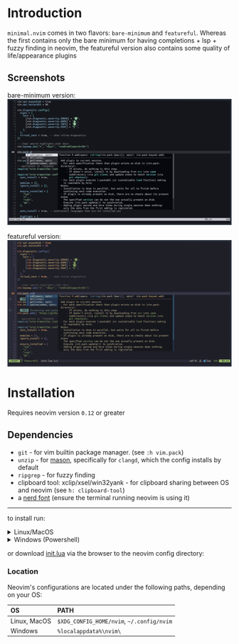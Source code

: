 # Introduction
`minimal.nvim` comes in two flavors: `bare-minimum` and `featureful`. Whereas
the first contains only the bare minimum for having completions + lsp + fuzzy
finding in neovim, the featureful version also contains some quality of
life/appearance plugins

## Screenshots

bare-minimum version:
![bare-minimum](screenshots/bare-minimum.png)

featureful version:
![featureful](screenshots/featureful.png)

# Installation
Requires neovim version `0.12` or greater

## Dependencies
- `git` - for vim builtin package manager. (see `:h vim.pack`)
- `unzip` - for [mason](https://github.com/mason-org/mason.nvim), specifically for `clangd`, which the config installs by default
- `ripgrep` - for fuzzy finding 
- clipboard tool: xclip/xsel/win32yank - for clipboard sharing between OS and neovim (see `h: clipboard-tool`)
- a [nerd font](https://www.nerdfonts.com/) (ensure the terminal running neovim is using it)

---

to install run:

<details>
<summary> Linux/MacOS </summary>

for `bare-minimum`:

```
mkdir -p "${XDG_CONFIG_HOME:-$HOME/.config}"/nvim && wget https://raw.githubusercontent.com/Hashino/minimal.nvim/refs/heads/bare-minimum/init.lua -O "${XDG_CONFIG_HOME:-$HOME/.config}"/nvim/init.lua && nvim -c ':e $MYVIMRC'
```

for `featureful`:

```
mkdir -p "${XDG_CONFIG_HOME:-$HOME/.config}"/nvim && wget https://raw.githubusercontent.com/Hashino/minimal.nvim/refs/heads/featureful/init.lua -O "${XDG_CONFIG_HOME:-$HOME/.config}"/nvim/init.lua && nvim -c ':e $MYVIMRC'
```
</details>

<details>
<summary> Windows (Powershell) </summary>

for `bare-minimum`:

```powershell
mkdir -Force $env:LOCALAPPDATA\nvim\ && curl https://raw.githubusercontent.com/Hashino/minimal.nvim/refs/heads/bare-minimum/init.lua -o $env:LOCALAPPDATA\nvim\init.lua && nvim -c ':e $MYVIMRC'

```
for `featureful`:

```powershell
mkdir -Force $env:LOCALAPPDATA\nvim\ && curl https://raw.githubusercontent.com/Hashino/minimal.nvim/refs/heads/featureful/init.lua -o $env:LOCALAPPDATA\nvim\init.lua && nvim -c ':e $MYVIMRC'
```
</details>

or download [init.lua](init.lua) via the browser to the neovim config directory:

### Location
Neovim's configurations are located under the following paths, depending on your OS:

| OS | PATH |
| :- | :--- |
| Linux, MacOS | `$XDG_CONFIG_HOME/nvim`, `~/.config/nvim` |
| Windows | `%localappdata%\nvim\` |
